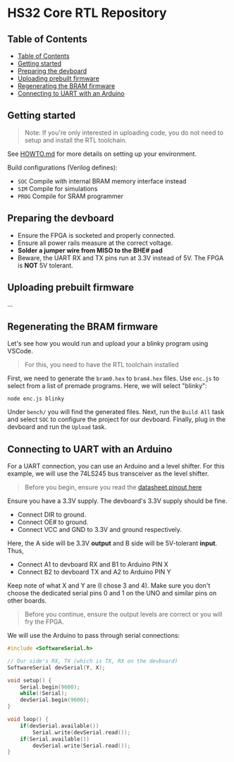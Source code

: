 # HS32 Core RTL Repository

## Table of Contents
- [Table of Contents](#table-of-contents)
- [Getting started](#getting-started)
- [Preparing the devboard](#preparing-the-devboard)
- [Uploading prebuilt firmware](#uploading-prebuilt-firmware)
- [Regenerating the BRAM firmware](#regenerating-the-bram-firmware)
- [Connecting to UART with an Arduino](#connecting-to-uart-with-an-arduino)

## Getting started

> Note: If you're only interested in uploading code, you do not need to
setup and install the RTL toolchain.

See [HOWTO.md](HOWTO.md) for more details on setting up your environment.

Build configurations (Verilog defines):
- `SOC` Compile with internal BRAM memory interface instead
- `SIM` Compile for simulations
- `PROG` Compile for SRAM programmer

## Preparing the devboard

- Ensure the FPGA is socketed and properly connected.
- Ensure all power rails measure at the correct voltage.
- **Solder a jumper wire from MISO to the BHE# pad**
- Beware, the UART RX and TX pins run at 3.3V instead of 5V. The FPGA is **NOT** 5V tolerant.

## Uploading prebuilt firmware

...

## Regenerating the BRAM firmware

Let's see how you would run and upload your a blinky program using VSCode.

> For this, you need to have the RTL toolchain installed

First, we need to generate the `bram0.hex` to `bram4.hex` files. Use `enc.js` to select from a list of premade programs. Here, we will select "blinky":
```
node enc.js blinky
```
Under `bench/` you will find the generated files. Next, run the `Build All` task and select `SOC` to configure the project for our devboard. Finally, plug in the devboard and run the `Upload` task.

## Connecting to UART with an Arduino

For a UART connection, you can use an Arduino and a level shifter. For this example, we will use the 74LS245 bus transceiver as the level shifter.

> Before you begin, ensure you read the [datasheet pinout here](https://www.ti.com/lit/ds/symlink/sn74lvc245a.pdf?HQS=TI-null-null-digikeymode-df-pf-null-wwe&ts=1594325733882)

Ensure you have a 3.3V supply. The devboard's 3.3V supply should be fine.
- Connect DIR to ground.
- Connect OE# to ground.
- Connect VCC and GND to 3.3V and ground respectively.

Here, the A side will be 3.3V **output** and B side will be 5V-tolerant **input**.
Thus,
- Connect A1 to devboard RX and B1 to Arduino PIN X
- Connect B2 to devboard TX and A2 to Arduino PIN Y

Keep note of what X and Y are (I chose 3 and 4). Make sure you don't choose the dedicated serial pins 0 and 1 on the UNO and similar pins on other boards.

> Before you continue, ensure the output levels are correct or you will fry the FPGA.

We will use the Arduino to pass through serial connections:
```c++
#include <SoftwareSerial.h>

// Our side's RX, TX (which is TX, RX on the devboard)
SoftwareSerial devSerial(Y, X);

void setup() {
    Serial.begin(9600);
    while(!Serial);
    devSerial.begin(9600);
}

void loop() {
    if(devSerial.available())
        Serial.write(devSerial.read());
    if(Serial.available())
        devSerial.write(Serial.read());
}
```